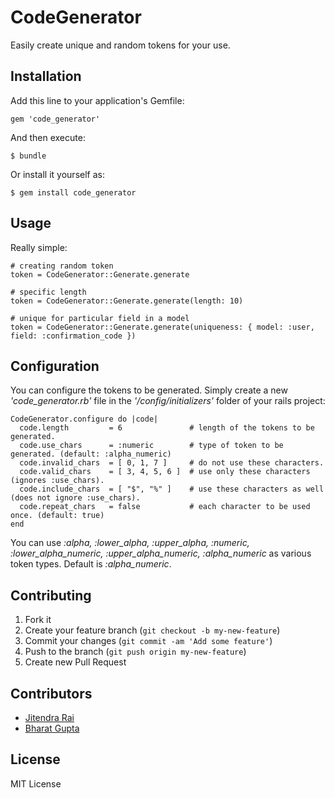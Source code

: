 # CodeGenerator

Easily create unique and random tokens for your use.

## Installation

Add this line to your application's Gemfile:

    gem 'code_generator'

And then execute:

    $ bundle

Or install it yourself as:

    $ gem install code_generator

## Usage

Really simple:

    # creating random token
    token = CodeGenerator::Generate.generate
    
    # specific length
    token = CodeGenerator::Generate.generate(length: 10)

    # unique for particular field in a model
    token = CodeGenerator::Generate.generate(uniqueness: { model: :user, field: :confirmation_code })

## Configuration

You can configure the tokens to be generated. Simply create a new *'code_generator.rb'* file in the *'/config/initializers'* folder of your rails project:

    CodeGenerator.configure do |code|
      code.length         = 6               # length of the tokens to be generated.
      code.use_chars      = :numeric        # type of token to be generated. (default: :alpha_numeric)
      code.invalid_chars  = [ 0, 1, 7 ]     # do not use these characters.
      code.valid_chars    = [ 3, 4, 5, 6 ]  # use only these characters (ignores :use_chars).
      code.include_chars  = [ "$", "%" ]    # use these characters as well (does not ignore :use_chars).
      code.repeat_chars   = false           # each character to be used once. (default: true)
    end

You can use *:alpha, :lower_alpha, :upper_alpha, :numeric, :lower_alpha_numeric, :upper_alpha_numeric, :alpha_numeric* as various token types. Default is *:alpha_numeric*.

## Contributing

1. Fork it
2. Create your feature branch (`git checkout -b my-new-feature`)
3. Commit your changes (`git commit -am 'Add some feature'`)
4. Push to the branch (`git push origin my-new-feature`)
5. Create new Pull Request

## Contributors

* [Jitendra Rai](https://github.com/jitendra)
* [Bharat Gupta](https://github.com/Bharat311)

## License

MIT License